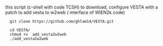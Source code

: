 this script (c-shell with code TCSH) to download, configure VESTA with a  patch to add vesta to  w2web  ( interface of WIEN2k code)

      git clone https://github.com/ghlam14/VESTA.git

      cd VESTA/
      chmod +x  add_vesta2w2web
      ./add_vesta2w2web 


